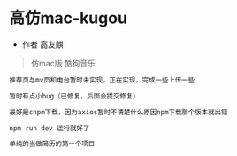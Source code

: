 #  高仿mac-kugou
+  作者 高友麒

>  仿mac版 酷狗音乐
``` bash
推荐页与mv页和电台暂时未实现，正在实现，完成一些上传一些

暂时有点小bug（已修复，后面会提交修复）

最好是cnpm下载，因为axios暂时不清楚什么原因npm下载那个版本就出错

npm run dev 运行就好了

单纯的当做简历的第一个项目
```

